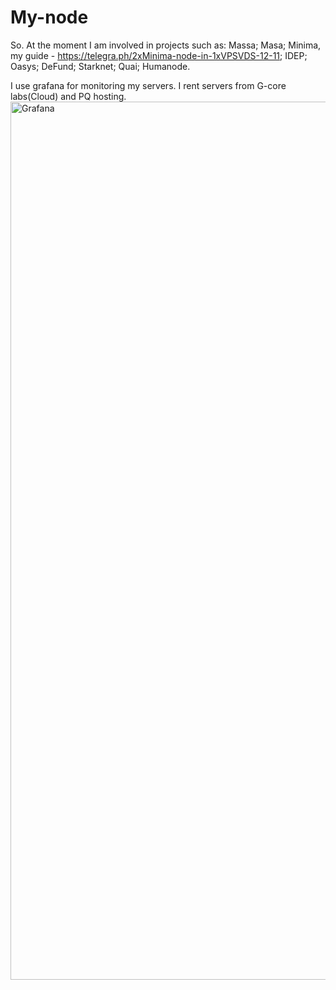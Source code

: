 # My-node

So. 
At the moment I am involved in projects such as:
Massa;
Masa;
Minima, my guide - https://telegra.ph/2xMinima-node-in-1xVPSVDS-12-11;
IDEP;
Oasys;
DeFund;
Starknet;
Quai;
Humanode.

I use grafana for monitoring my servers.
I rent servers from G-core labs(Cloud) and PQ hosting.
<img width="1405" alt="Grafana" src="https://user-images.githubusercontent.com/47061296/168488465-d490f402-b6d2-4ac6-b80a-d554b9dc916b.png">
